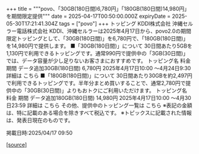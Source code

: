 +++
title = """povo、「30GB(180日間)6,780円」「180GB(180日間)14,980円」を期間限定提供"""
date = 2025-04-17T00:50:00.000Z
expiryDate = 2025-05-30T17:21:41.304Z
tags = ["povo"]
+++
トッピング KDDI株式会社 沖縄セルラー電話株式会社 KDDI、沖縄セルラーは2025年4月17日から、povo2.0の期間限定トッピングとして、「30GB(180日間)」を6,780円で、「180GB(180日間)」を14,980円で提供します。 ■「30GB(180日間)」について 30日間あたり5GBを1,130円で利用できるトッピングです。通常990円で提供中の「3GB(30日間)」では、データ容量が少し足りないお客さまにおすすめです。 トッピング名 料金 期間 データ追加30GB(180日間) 6,780円 2025年4月17日10:00 ～4月24日9:30 詳細は こちら ■「180GB(180日間)」について 30日間あたり30GBを約2,497円で利用できるトッピングです。半年分まとめ買いすることで、通常2,780円で提供中の「30GB(30日間)」よりもおトクにご利用いただけます。 トッピング名 料金 期間 データ追加180GB(180日間) 14,980円 2025年4月17日10:00 ～4月30日23:59 詳細は こちら その他、提供中のトッピング一覧は こちら ※表記の金額は、特に記載のある場合を除きすべて税込です。 ※トピックスに記載された情報は、発表日現在のものです。

掲載日時:2025/04/17 09:50

[[source]](https://povo.jp/news/newsrelease/20250417_01/)
